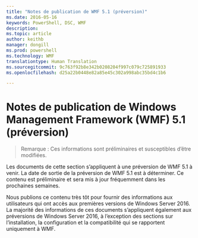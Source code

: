 ```yaml
---
title: "Notes de publication de WMF 5.1 (préversion)"
ms.date: 2016-05-16
keywords: PowerShell, DSC, WMF
description: 
ms.topic: article
author: keithb
manager: dongill
ms.prod: powershell
ms.technology: WMF
translationtype: Human Translation
ms.sourcegitcommit: 9c763f92b8e342b0208204f997c079c725891933
ms.openlocfilehash: d25a22b0448e82a85e45c302a998abc35bd4c1b6

---
```


# Notes de publication de Windows Management Framework (WMF) 5.1 (préversion) #

> Remarque : Ces informations sont préliminaires et susceptibles d’être modifiées.

Les documents de cette section s’appliquent à une préversion de WMF 5.1 à venir. La date de sortie de la préversion de WMF 5.1 est à déterminer. Ce contenu est préliminaire et sera mis à jour fréquemment dans les prochaines semaines. 

Nous publions ce contenu très tôt pour fournir des informations aux utilisateurs qui ont accès aux premières versions de Windows Server 2016. La majorité des informations de ces documents s’appliquent également aux préversions de Windows Server 2016, à l’exception des sections sur l’installation, la configuration et la compatibilité qui se rapportent uniquement à WMF.










<!--HONumber=Jul16_HO2-->


